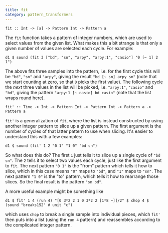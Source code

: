 ```yaml
---
title: fit
category: pattern_transformers
---
```


~~~~ {haskell}
fit :: Int -> [a] -> Pattern Int -> Pattern a
~~~~

The `fit` function takes a pattern of integer numbers, which are used to select values from the given list. What makes this a bit strange is that only a given number of values are selected each cycle. For example:

~~~~ {haskell}
d1 $ sound (fit 3 ["bd", "sn", "arpy", "arpy:1", "casio"] "0 [~ 1] 2 1")
~~~~

The above fits three samples into the pattern, i.e. for the first cycle this will be `"bd"`, `"sn"` and `"arpy"`, giving the result `"bd [~ sn] arpy sn"` (note that we start counting at zero, so that `0` picks the first value). The following cycle the *next* three values in the list will be picked, i.e. `"arpy:1"`, `"casio"` and `"bd"`, giving the pattern `"arpy:1 [~ casio] bd casio"` (note that the list wraps round here).

~~~~ {haskell}
fit' :: Time -> Int -> Pattern Int -> Pattern Int -> Pattern a -> Pattern a
~~~~

`fit'` is a generalization of `fit`, where the list is instead constructed by using another integer pattern to slice up a given pattern.  The first argument is the number of cycles of that latter pattern to use when slicing.  It's easier to understand this with a few examples:

~~~~ {haskell}
d1 $ sound (fit' 1 2 "0 1" "1 0" "bd sn")
~~~~

So what does this do?  The first `1` just tells it to slice up a single cycle of `"bd sn"`. The `2` tells it to select two values each cycle, just like the first argument to `fit`.  The next pattern `"0 1"` is the "from" pattern which tells it how to slice, which in this case means `"0"` maps to `"bd"`, and `"1"` maps to `"sn"`.  The next pattern `"1 0"` is the "to" pattern, which tells it how to rearrange those slices.  So the final result is the pattern `"sn bd"`.

A more useful example might be something like

~~~~ {haskell}
d1 $ fit' 1 4 (run 4) "[0 3*2 2 1 0 3*2 2 [1*8 ~]]/2" $ chop 4 $ (sound "breaks152" # unit "c")
~~~~

which uses `chop` to break a single sample into individual pieces, which `fit'` then puts into a list (using the `run 4` pattern) and reassembles according to the complicated integer pattern.
